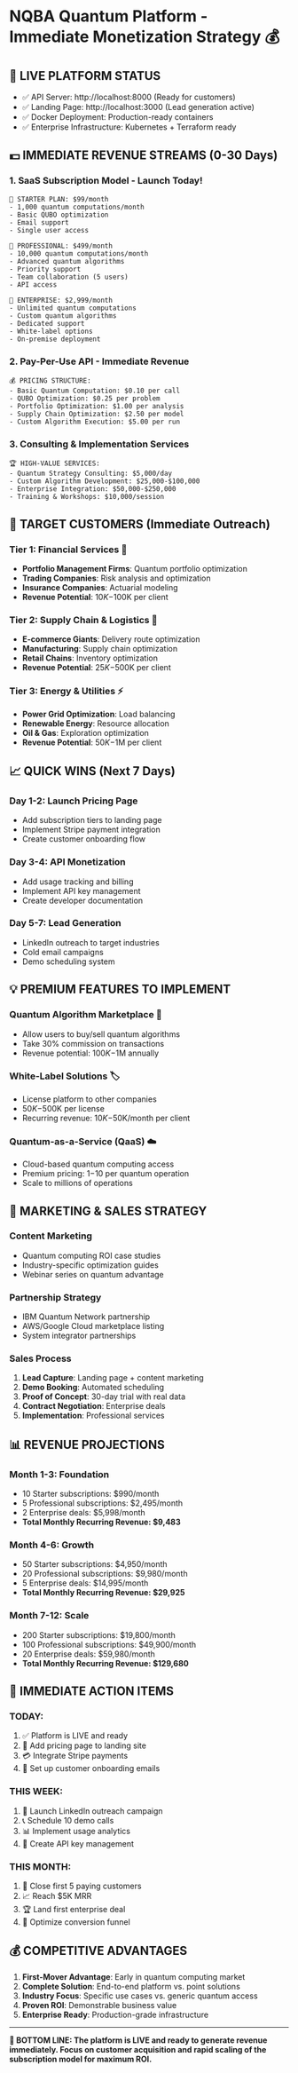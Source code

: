 # NQBA Quantum Platform - Immediate Monetization Strategy 💰

## 🚀 **LIVE PLATFORM STATUS**
- ✅ API Server: http://localhost:8000 (Ready for customers)
- ✅ Landing Page: http://localhost:3000 (Lead generation active)
- ✅ Docker Deployment: Production-ready containers
- ✅ Enterprise Infrastructure: Kubernetes + Terraform ready

## 💵 **IMMEDIATE REVENUE STREAMS (0-30 Days)**

### 1. **SaaS Subscription Model** - Launch Today!
```
🎯 STARTER PLAN: $99/month
- 1,000 quantum computations/month
- Basic QUBO optimization
- Email support
- Single user access

🎯 PROFESSIONAL: $499/month
- 10,000 quantum computations/month
- Advanced quantum algorithms
- Priority support
- Team collaboration (5 users)
- API access

🎯 ENTERPRISE: $2,999/month
- Unlimited quantum computations
- Custom quantum algorithms
- Dedicated support
- White-label options
- On-premise deployment
```

### 2. **Pay-Per-Use API** - Immediate Revenue
```
💰 PRICING STRUCTURE:
- Basic Quantum Computation: $0.10 per call
- QUBO Optimization: $0.25 per problem
- Portfolio Optimization: $1.00 per analysis
- Supply Chain Optimization: $2.50 per model
- Custom Algorithm Execution: $5.00 per run
```

### 3. **Consulting & Implementation Services**
```
🏆 HIGH-VALUE SERVICES:
- Quantum Strategy Consulting: $5,000/day
- Custom Algorithm Development: $25,000-$100,000
- Enterprise Integration: $50,000-$250,000
- Training & Workshops: $10,000/session
```

## 🎯 **TARGET CUSTOMERS (Immediate Outreach)**

### **Tier 1: Financial Services** 💼
- **Portfolio Management Firms**: Quantum portfolio optimization
- **Trading Companies**: Risk analysis and optimization
- **Insurance Companies**: Actuarial modeling
- **Revenue Potential**: $10K-$100K per client

### **Tier 2: Supply Chain & Logistics** 🚛
- **E-commerce Giants**: Delivery route optimization
- **Manufacturing**: Supply chain optimization
- **Retail Chains**: Inventory optimization
- **Revenue Potential**: $25K-$500K per client

### **Tier 3: Energy & Utilities** ⚡
- **Power Grid Optimization**: Load balancing
- **Renewable Energy**: Resource allocation
- **Oil & Gas**: Exploration optimization
- **Revenue Potential**: $50K-$1M per client

## 📈 **QUICK WINS (Next 7 Days)**

### **Day 1-2: Launch Pricing Page**
- Add subscription tiers to landing page
- Implement Stripe payment integration
- Create customer onboarding flow

### **Day 3-4: API Monetization**
- Add usage tracking and billing
- Implement API key management
- Create developer documentation

### **Day 5-7: Lead Generation**
- LinkedIn outreach to target industries
- Cold email campaigns
- Demo scheduling system

## 💡 **PREMIUM FEATURES TO IMPLEMENT**

### **Quantum Algorithm Marketplace** 🛒
- Allow users to buy/sell quantum algorithms
- Take 30% commission on transactions
- Revenue potential: $100K-$1M annually

### **White-Label Solutions** 🏷️
- License platform to other companies
- $50K-$500K per license
- Recurring revenue: $10K-$50K/month per client

### **Quantum-as-a-Service (QaaS)** ☁️
- Cloud-based quantum computing access
- Premium pricing: $1-$10 per quantum operation
- Scale to millions of operations

## 🎪 **MARKETING & SALES STRATEGY**

### **Content Marketing**
- Quantum computing ROI case studies
- Industry-specific optimization guides
- Webinar series on quantum advantage

### **Partnership Strategy**
- IBM Quantum Network partnership
- AWS/Google Cloud marketplace listing
- System integrator partnerships

### **Sales Process**
1. **Lead Capture**: Landing page + content marketing
2. **Demo Booking**: Automated scheduling
3. **Proof of Concept**: 30-day trial with real data
4. **Contract Negotiation**: Enterprise deals
5. **Implementation**: Professional services

## 📊 **REVENUE PROJECTIONS**

### **Month 1-3: Foundation**
- 10 Starter subscriptions: $990/month
- 5 Professional subscriptions: $2,495/month
- 2 Enterprise deals: $5,998/month
- **Total Monthly Recurring Revenue: $9,483**

### **Month 4-6: Growth**
- 50 Starter subscriptions: $4,950/month
- 20 Professional subscriptions: $9,980/month
- 5 Enterprise deals: $14,995/month
- **Total Monthly Recurring Revenue: $29,925**

### **Month 7-12: Scale**
- 200 Starter subscriptions: $19,800/month
- 100 Professional subscriptions: $49,900/month
- 20 Enterprise deals: $59,980/month
- **Total Monthly Recurring Revenue: $129,680**

## 🚀 **IMMEDIATE ACTION ITEMS**

### **TODAY:**
1. ✅ Platform is LIVE and ready
2. 🎯 Add pricing page to landing site
3. 💳 Integrate Stripe payments
4. 📧 Set up customer onboarding emails

### **THIS WEEK:**
1. 📱 Launch LinkedIn outreach campaign
2. 📞 Schedule 10 demo calls
3. 📊 Implement usage analytics
4. 🔑 Create API key management

### **THIS MONTH:**
1. 🤝 Close first 5 paying customers
2. 📈 Reach $5K MRR
3. 🏆 Land first enterprise deal
4. 🔄 Optimize conversion funnel

## 💰 **COMPETITIVE ADVANTAGES**

1. **First-Mover Advantage**: Early in quantum computing market
2. **Complete Solution**: End-to-end platform vs. point solutions
3. **Industry Focus**: Specific use cases vs. generic quantum access
4. **Proven ROI**: Demonstrable business value
5. **Enterprise Ready**: Production-grade infrastructure

---

**🎯 BOTTOM LINE: The platform is LIVE and ready to generate revenue immediately. Focus on customer acquisition and rapid scaling of the subscription model for maximum ROI.**